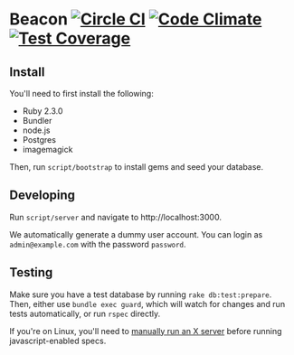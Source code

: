 Beacon [![Circle CI](https://circleci.com/gh/dobtco/beacon-rb.svg?style=shield)](https://circleci.com/gh/dobtco/beacon-rb) [![Code Climate](https://codeclimate.com/github/dobtco/beacon-rb/badges/gpa.svg)](https://codeclimate.com/github/dobtco/beacon-rb) [![Test Coverage](https://codeclimate.com/github/dobtco/beacon-rb/badges/coverage.svg)](https://codeclimate.com/github/dobtco/beacon-rb/coverage)
====

## Install

You'll need to first install the following:

- Ruby 2.3.0
- Bundler
- node.js
- Postgres
- imagemagick

Then, run `script/bootstrap` to install gems and seed your database.

## Developing

Run `script/server` and navigate to http://localhost:3000.

We automatically generate a dummy user account. You can login as `admin@example.com` with the password `password`.

## Testing

Make sure you have a test database by running `rake db:test:prepare`. Then, either use `bundle exec guard`, which will watch for changes and run tests automatically, or run `rspec` directly.

If you're on Linux, you'll need to [manually run an X server](https://github.com/thoughtbot/capybara-webkit/blob/v1.3.0/README.md#ci) before running javascript-enabled specs.
